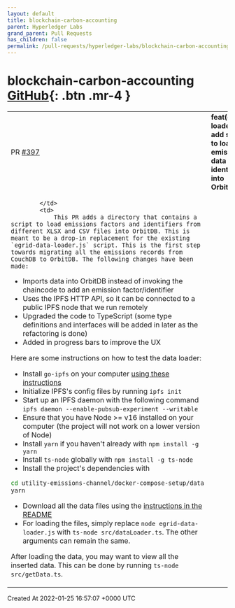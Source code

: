 ```yaml
---
layout: default
title: blockchain-carbon-accounting
parent: Hyperledger Labs
grand_parent: Pull Requests
has_children: false
permalink: /pull-requests/hyperledger-labs/blockchain-carbon-accounting
---
```


# blockchain-carbon-accounting <span class="fs-3 right-align">[GitHub](https://github.com/hyperledger-labs/blockchain-carbon-accounting){: .btn .mr-4 }</span>


<div>
    <table>
        <tr>
            <td>
                PR <a href="https://github.com/hyperledger-labs/blockchain-carbon-accounting/pull/397" class=".btn">#397</a>
            </td>
            <td>
                <b>
                    feat(data loader): add script to load emissions data and identifiers into OrbitDB
                </b>
            </td>
        </tr>
        <tr>
            <td>
                
            </td>
            <td>
                This PR adds a directory that contains a script to load emissions factors and identifiers from different XLSX and CSV files into OrbitDB. This is meant to be a drop-in replacement for the existing `egrid-data-loader.js` script. This is the first step towards migrating all the emissions records from CouchDB to OrbitDB. The following changes have been made:
- Imports data into OrbitDB instead of invoking the chaincode to add an emission factor/identifier
- Uses the IPFS HTTP API, so it can be connected to a public IPFS node that we run remotely
- Upgraded the code to TypeScript (some type definitions and interfaces will be added in later as the refactoring is done)
- Added in progress bars to improve the UX

Here are some instructions on how to test the data loader:
- Install `go-ipfs` on your computer [using these instructions](https://github.com/ipfs/go-ipfs#install-prebuilt-binaries)
- Initialize IPFS's config files by running `ipfs init`
- Start up an IPFS daemon with the following command
`ipfs daemon --enable-pubsub-experiment --writable`
- Ensure that you have Node >= v16 installed on your computer (the project will not work on a lower version of Node)
- Install `yarn` if you haven't already with `npm install -g yarn`
- Install `ts-node` globally with `npm install -g ts-node`
- Install the project's dependencies with
```sh
cd utility-emissions-channel/docker-compose-setup/data
yarn
```
- Download all the data files using the [instructions in the README](https://github.com/hyperledger-labs/blockchain-carbon-accounting/tree/main/utility-emissions-channel#seeding-the-fabric-database)
- For loading the files, simply replace `node egrid-data-loader.js` with `ts-node src/dataLoader.ts`. The other arguments can remain the same.

After loading the data, you may want to view all the inserted data. This can be done by running `ts-node src/getData.ts`.
            </td>
        </tr>
    </table>
    <div class="right-align">
        Created At 2022-01-25 16:57:07 +0000 UTC
    </div>
</div>

